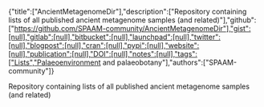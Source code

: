 {"title":["AncientMetagenomeDir"],"description":["Repository containing lists of all published ancient metagenome samples (and related)"],"github":["https://github.com/SPAAM-community/AncientMetagenomeDir"],"gist":[null],"gitlab":[null],"bitbucket":[null],"launchpad":[null],"twitter":[null],"blogpost":[null],"cran":[null],"pypi":[null],"website":[null],"publication":[null],"DOI":[null],"notes":[null],"tags":["Lists","Palaeoenvironment and palaeobotany"],"authors":["SPAAM-community"]}

Repository containing lists of all published ancient metagenome samples (and related)